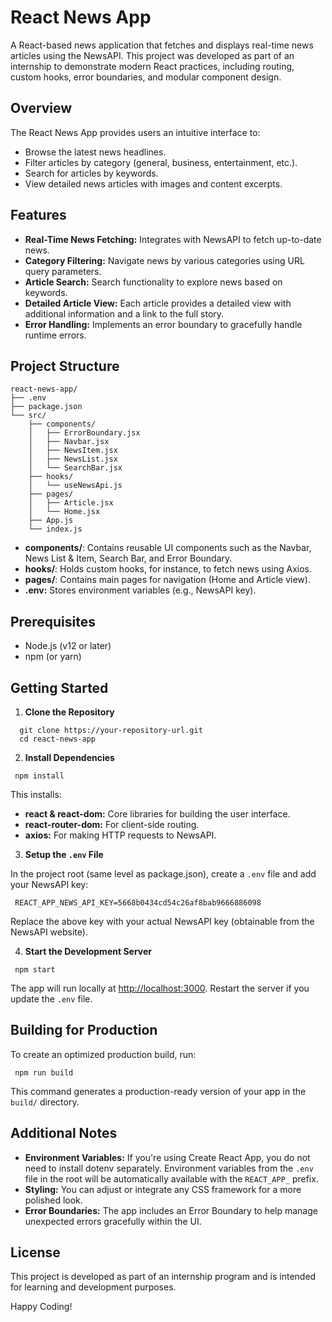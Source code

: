 # React News App

A React-based news application that fetches and displays real-time news articles using the NewsAPI. This project was developed as part of an internship to demonstrate modern React practices, including routing, custom hooks, error boundaries, and modular component design.



## Overview

The React News App provides users an intuitive interface to:
- Browse the latest news headlines.
- Filter articles by category (general, business, entertainment, etc.).
- Search for articles by keywords.
- View detailed news articles with images and content excerpts.

## Features

- **Real-Time News Fetching:** Integrates with NewsAPI to fetch up-to-date news.
- **Category Filtering:** Navigate news by various categories using URL query parameters.
- **Article Search:** Search functionality to explore news based on keywords.
- **Detailed Article View:** Each article provides a detailed view with additional information and a link to the full story.
- **Error Handling:** Implements an error boundary to gracefully handle runtime errors.

## Project Structure

```
react-news-app/
├── .env
├── package.json
└── src/
    ├── components/
    │   ├── ErrorBoundary.jsx
    │   ├── Navbar.jsx
    │   ├── NewsItem.jsx
    │   ├── NewsList.jsx
    │   └── SearchBar.jsx
    ├── hooks/
    │   └── useNewsApi.js
    ├── pages/
    │   ├── Article.jsx
    │   └── Home.jsx
    ├── App.js
    └── index.js

```

- **components/**: Contains reusable UI components such as the Navbar, News List & Item, Search Bar, and Error Boundary.
- **hooks/**: Holds custom hooks, for instance, to fetch news using Axios.
- **pages/**: Contains main pages for navigation (Home and Article view).
- **.env:** Stores environment variables (e.g., NewsAPI key).

## Prerequisites

- Node.js (v12 or later)
- npm (or yarn)

## Getting Started

1. **Clone the Repository**
```
  git clone https://your-repository-url.git
  cd react-news-app
```

2. **Install Dependencies**
```
 npm install
 ```
This installs:
- **react & react-dom:** Core libraries for building the user interface.
- **react-router-dom:** For client-side routing.
- **axios:** For making HTTP requests to NewsAPI.

3. **Setup the `.env` File**

In the project root (same level as package.json), create a `.env` file and add your NewsAPI key:
```
 REACT_APP_NEWS_API_KEY=5668b0434cd54c26af8bab9666886098
```
Replace the above key with your actual NewsAPI key (obtainable from the NewsAPI website).

4. **Start the Development Server**
```
 npm start
```
The app will run locally at [http://localhost:3000](http://localhost:3000). Restart the server if you update the `.env` file.

## Building for Production

To create an optimized production build, run:
```
 npm run build
```
This command generates a production-ready version of your app in the `build/` directory.

## Additional Notes

- **Environment Variables:** If you're using Create React App, you do not need to install dotenv separately. Environment variables from the `.env` file in the root will be automatically available with the `REACT_APP_` prefix.
- **Styling:** You can adjust or integrate any CSS framework for a more polished look.
- **Error Boundaries:** The app includes an Error Boundary to help manage unexpected errors gracefully within the UI.

## License

This project is developed as part of an internship program and is intended for learning and development purposes.

Happy Coding!

